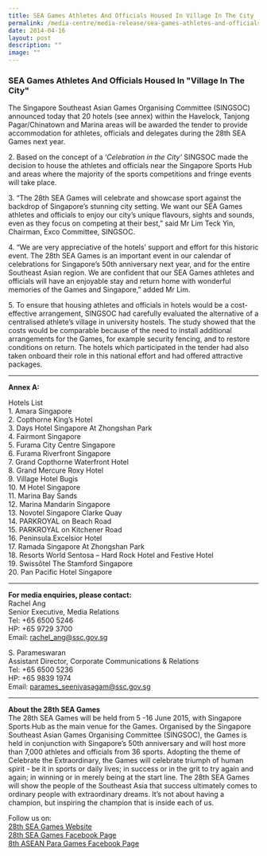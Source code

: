 ```yaml
---
title: SEA Games Athletes And Officials Housed In Village In The City
permalink: /media-centre/media-release/sea-games-athletes-and-officials-housed-in-village-in-the-city/
date: 2014-04-16
layout: post
description: ""
image: ""
---
```

### **SEA Games Athletes And Officials Housed In "Village In The City"**

The Singapore Southeast Asian Games Organising Committee (SINGSOC) announced today that 20 hotels (see annex) within the Havelock, Tanjong Pagar/Chinatown and Marina areas will be awarded the tender to provide accommodation for athletes, officials and delegates during the 28th SEA Games next year.

2\. Based on the concept of a ‘_Celebration in the City’_ SINGSOC made the decision to house the athletes and officials near the Singapore Sports Hub and areas where the majority of the sports competitions and fringe events will take place.

3\. “The 28th SEA Games will celebrate and showcase sport against the backdrop of Singapore’s stunning city setting. We want our SEA Games athletes and officials to enjoy our city’s unique flavours, sights and sounds, even as they focus on competing at their best,” said Mr Lim Teck Yin, Chairman, Exco Committee, SINGSOC.

4\. “We are very appreciative of the hotels’ support and effort for this historic event. The 28th SEA Games is an important event in our calendar of celebrations for Singapore’s 50th anniversary next year, and for the entire Southeast Asian region. We are confident that our SEA Games athletes and officials will have an enjoyable stay and return home with wonderful memories of the Games and Singapore,” added Mr Lim.

5\. To ensure that housing athletes and officials in hotels would be a cost-effective arrangement, SINGSOC had carefully evaluated the alternative of a centralised athlete’s village in university hostels. The study showed that the costs would be comparable because of the need to install additional arrangements for the Games, for example security fencing, and to restore conditions on return. The hotels which participated in the tender had also taken onboard their role in this national effort and had offered attractive packages.

---

**Annex A:**
 
 Hotels List<br>
 1\. Amara Singapore <br>
 2\. Copthorne King’s Hotel <br>
 3\. Days Hotel Singapore At Zhongshan Park <br>
 4\. Fairmont Singapore <br>
 5\. Furama City Centre Singapore <br>
 6\. Furama Riverfront Singapore <br>
 7\. Grand Copthorne Waterfront Hotel <br>
 8\. Grand Mercure Roxy Hotel <br>
 9\. Village Hotel Bugis <br>
 10\. M Hotel Singapore <br>
 11\. Marina Bay Sands <br>
 12\. Marina Mandarin Singapore <br>
 13\. Novotel Singapore Clarke Quay <br>
 14\. PARKROYAL on Beach Road <br>
 15\. PARKROYAL on Kitchener Road <br>
 16\. Peninsula.Excelsior Hotel <br>
 17\. Ramada Singapore At Zhongshan Park <br>
 18\. Resorts World Sentosa – Hard Rock Hotel and Festive Hotel <br>
 19\. Swissôtel The Stamford Singapore <br>
 20\. Pan Pacific Hotel Singapore <br>

---

**For media enquiries, please contact:**
<br>
Rachel Ang<br>
Senior Executive, Media Relations<br>
Tel: +65 6500 5246<br>
HP: +65 9729 3700<br>
Email: [rachel_ang@ssc.gov.sg](mailto:rachel_ang@ssc.gov.sg)

S. Parameswaran<br>
Assistant Director, Corporate Communications & Relations<br>
Tel: +65 6500 5236<br>
HP: +65 9839 1974<br>
Email: [parames_seenivasagam@ssc.gov.sg](mailto:parames_seenivasagam@ssc.gov.sg)

---

**About the 28th SEA Games**<br>
The 28th SEA Games will be held from 5 -16 June 2015, with Singapore Sports Hub as the main venue for the Games. Organised by the Singapore Southeast Asian Games Organising Committee (SINGSOC), the Games is held in conjunction with Singapore’s 50th anniversary and will host more than 7,000 athletes and officials from 36 sports. Adopting the theme of Celebrate the Extraordinary, the Games will celebrate triumph of human spirit - be it in sports or daily lives; in success or in the grit to try again and again; in winning or in merely being at the start line. The 28th SEA Games will show the people of the Southeast Asia that success ultimately comes to ordinary people with extraordinary dreams. It’s not about having a champion, but inspiring the champion that is inside each of us.

Follow us on:<br>
[28th SEA Games Website](http://www.seagames2015.com)<br>
[28th SEA Games Facebook Page](http://www.facebook.com/SEAGAMES2015)<br>
[8th ASEAN Para Games Facebook Page](http://www.facebook.com/inclusivesportsg)